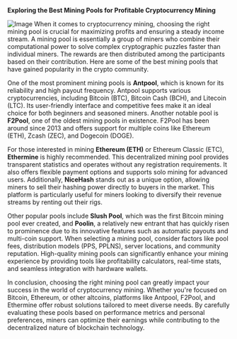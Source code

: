 **Exploring the Best Mining Pools for Profitable Cryptocurrency Mining**


![Image](https://github.com/user-attachments/assets/31692037-0104-4703-abd1-696b6a7dd41b)
When it comes to cryptocurrency mining, choosing the right mining pool is crucial for maximizing profits and ensuring a steady income stream. A mining pool is essentially a group of miners who combine their computational power to solve complex cryptographic puzzles faster than individual miners. The rewards are then distributed among the participants based on their contribution. Here are some of the best mining pools that have gained popularity in the crypto community.

One of the most prominent mining pools is **Antpool**, which is known for its reliability and high payout frequency. Antpool supports various cryptocurrencies, including Bitcoin (BTC), Bitcoin Cash (BCH), and Litecoin (LTC). Its user-friendly interface and competitive fees make it an ideal choice for both beginners and seasoned miners. Another notable pool is **F2Pool**, one of the oldest mining pools in existence. F2Pool has been around since 2013 and offers support for multiple coins like Ethereum (ETH), Zcash (ZEC), and Dogecoin (DOGE).

For those interested in mining **Ethereum (ETH)** or Ethereum Classic (ETC), **Ethermine** is highly recommended. This decentralized mining pool provides transparent statistics and operates without any registration requirements. It also offers flexible payment options and supports solo mining for advanced users. Additionally, **NiceHash** stands out as a unique option, allowing miners to sell their hashing power directly to buyers in the market. This platform is particularly useful for miners looking to diversify their revenue streams by renting out their rigs.

Other popular pools include **Slush Pool**, which was the first Bitcoin mining pool ever created, and **Poolin**, a relatively new entrant that has quickly risen to prominence due to its innovative features such as automatic payouts and multi-coin support. When selecting a mining pool, consider factors like pool fees, distribution models (PPS, PPLNS), server locations, and community reputation. High-quality mining pools can significantly enhance your mining experience by providing tools like profitability calculators, real-time stats, and seamless integration with hardware wallets.

In conclusion, choosing the right mining pool can greatly impact your success in the world of cryptocurrency mining. Whether you're focused on Bitcoin, Ethereum, or other altcoins, platforms like Antpool, F2Pool, and Ethermine offer robust solutions tailored to meet diverse needs. By carefully evaluating these pools based on performance metrics and personal preferences, miners can optimize their earnings while contributing to the decentralized nature of blockchain technology.